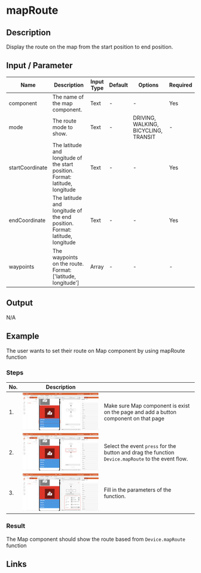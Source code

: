 # mapRoute

## Description

Display the route on the map from the start position to end position.

## Input / Parameter

| Name | Description | Input Type | Default | Options | Required |
| ------ | ------ | ------ | ------ | ------ | ------ |
| component | The name of the map component. | Text | - | - | Yes |
| mode | The route mode to show. | Text | - | DRIVING, WALKING, BICYCLING, TRANSIT | - |
| startCoordinate | The latitude and longitude of the start position. Format: latitude, longitude | Text | - | - | Yes |
| endCoordinate | The latitude and longitude of the end position. Format: latitude, longitude | Text | - | - | Yes |
| waypoints | The waypoints on the route. Format: ['latitude, longitude'] | Array | - | - | - |

## Output

N/A

## Example

The user wants to set their route on Map component by using mapRoute function

<!-- Share a scenario, like a user requirements. -->

### Steps

| No. | Description |  |
| ------ | ------ | ------ |
| 1. | ![](./mapRoute-step-1.png) | Make sure Map component is exist on the page and add a button component on that page |
| 2. | ![](./mapRoute-step-2.png) | Select the event `press` for the button and drag the function `Device.mapRoute` to the event flow. |
| 3. | ![](./mapRoute-step-3.png) | Fill in the parameters of the function. |

### Result

The Map component should show the route based from `Device.mapRoute` function

<!-- Explain the output.

Format: ![]({image-path}) -->

## Links